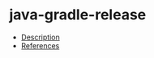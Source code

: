 # java-gradle-release

- [Description](https://github.com/bakdata/ci-templates/tree/feat/doc/docs/descriptions/actions/java-gradle-release)
- [References](https://github.com/bakdata/ci-templates/tree/feat/doc/docs/references/actions/java-gradle-release)
